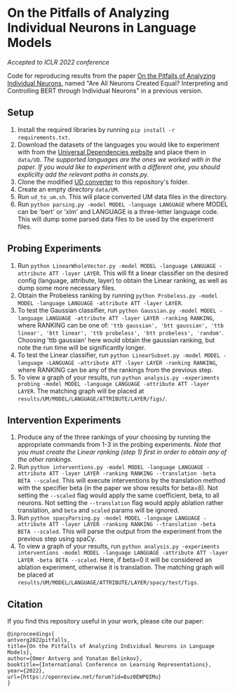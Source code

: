 # On the Pitfalls of Analyzing Individual Neurons in Language Models
*Accepted to ICLR 2022 conference*

Code for reproducing results from the paper [On the Pitfalls of Analyzing Individual Neurons](https://arxiv.org/abs/2110.07483), 
named "Are All Neurons Created Equal? Interpreting and Controlling BERT through Individual Neurons" in a previous version.

## Setup

1. Install the required libraries by running `pip install -r requirements.txt`.
2. Download the datasets of the languages you would like to experiment with from the [Universal Dependencies website](https://universaldependencies.org/) and place them in `data/UD`.
*The supported languages are the ones we worked with in the paper. If you would like to experiment with a different one, you should explicilty add the relevant paths in consts.py.*
3. Clone the modified [UD converter](https://github.com/ltorroba/ud-compatibility) to this repository's folder.
4. Create an empty directory `data/UM`.
5. Run `ud_to_um.sh`.
This will place converted UM data files in the directory.
6. Run `python parsing.py -model MODEL -language LANGUAGE` where MODEL can be 'bert' or 'xlm' and LANGUAGE is a three-letter language code.
This will dump some parsed data files to be used by the experiment files.

## Probing Experiments

1. Run `python LinearWholeVector.py -model MODEL -language LANGUAGE -attribute ATT -layer LAYER`. 
This will fit a linear classifier on the desired config (language, attribute, layer) to obtain the Linear ranking, as well as dump some more necessary files.
2. Obtain the Probeless ranking by running `python Probeless.py -model MODEL -language LANGUAGE -attribute ATT -layer LAYER`. 
3. To test the Gaussian classifier, run `python Gaussian.py -model MODEL -language LANGUAGE -attribute ATT -layer LAYER -ranking RANKING`, where RANKING can be one of:
`'ttb gaussian', 'btt gaussian', 'ttb linear', 'btt linear', 'ttb probeless', 'btt probeless', 'random'`. 
Choosing 'ttb gaussian' here would obtain the gaussian ranking, but note the run time will be significantly longer.
4. To test the Linear classifier, run `python LinearSubset.py -model MODEL -language -LANGUAGE -attribute ATT -layer LAYER -ranking RANKING`, 
where RANKING can be any of the rankings from the previous step. 
5. To view a graph of your results, run `python analysis.py -experiments probing -model MODEL -language LANGUAGE -attribute ATT -layer LAYER`.
The matching graph will be placed at `results/UM/MODEL/LANGUAGE/ATTRIBUTE/LAYER/figs/`.

## Intervention Experiments

1. Produce any of the three rankings of your choosing by running the appropriate commands from 1-3 in the probing experiments.
*Note that you must create the Linear ranking (step 1) first in order to obtain any of the other rankings*.
2. Run `python interventions.py -model MODEL -language LANGUAGE -attribute ATT -layer LAYER -ranking RANKING --translation -beta BETA --scaled`.
This will execute interventions by the translation method with the specifier beta (in the paper we show results for beta=8).
Not setting the `--scaled` flag would apply the same coefficient, beta, to all neurons.
Not setting the `--translation` flag would apply ablation rather translation, and `beta` and `scaled` params will be ignored.
3. Run `python spacyParsing.py -model MODEL -language LANGUAGE -attribute ATT -layer LAYER -ranking RANKING --translation -beta BETA --scaled`.
This will parse the output from the experiment from the previous step using spaCy.
5. To view a graph of your results, run `python analysis.py -experiments interventions -model MODEL -language LANGUAGE -attribute ATT -layer LAYER -beta BETA --scaled`.
Here, if beta=0 it will be considered an ablation experiment, otherwise it is translation. 
The matching graph will be placed at `results/UM/MODEL/LANGUAGE/ATTRIBUTE/LAYER/spacy/test/figs`.

## Citation
If you find this repository useful in your work, please cite our paper:

```
@inproceedings{
antverg2022pitfalls,
title={On the Pitfalls of Analyzing Individual Neurons in Language Models},
author={Omer Antverg and Yonatan Belinkov},
booktitle={International Conference on Learning Representations},
year={2022},
url={https://openreview.net/forum?id=8uz0EWPQIMu}
}
```
